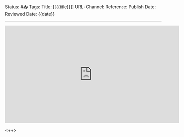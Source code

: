 Status: #📥️ 
Tags: 
Title: [[{{title}}]]
URL: 
Channel: 
Reference: 
Publish Date: 
Reviewed Date: {{date}}

---

<center>
	<iframe width="560" height="315" src="https://www.youtube.com/embed/" frameborder="0" allow="accelerometer; autoplay; encrypted-media; gyroscope; picture-in-picture" allowfullscreen></iframe>
</center>

<++>
